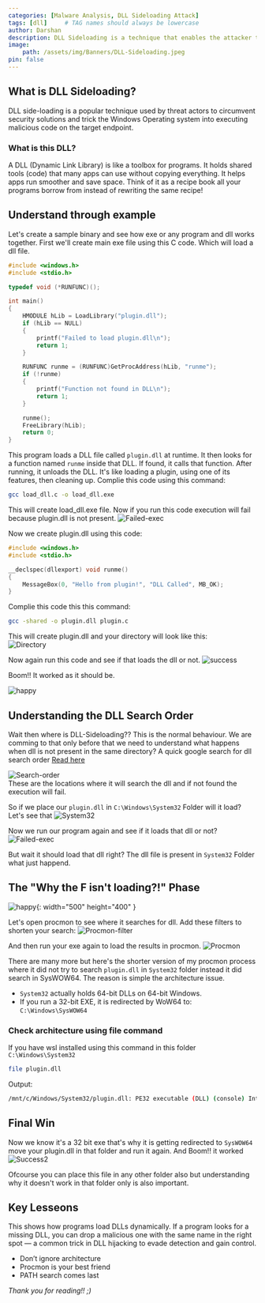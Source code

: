 ```yaml
---
categories: [Malware Analysis, DLL Sideloading Attack]
tags: [dll]     # TAG names should always be lowercase
author: Darshan
description: DLL Sideloading is a technique that enables the attacker to execute custom malicious code from within legitimate or maybe even signed windows binaries/processes.
image:
    path: /assets/img/Banners/DLL-Sideloading.jpeg
pin: false
---
```


## What is DLL Sideloading?

DLL side-loading is a popular technique used by threat actors to circumvent security solutions and trick the Windows Operating system into executing malicious code on the target endpoint.

### What is this DLL?

A DLL (Dynamic Link Library) is like a toolbox for programs. It holds shared tools (code) that many apps can use without copying everything. It helps apps run smoother and save space. Think of it as a recipe book all your programs borrow from instead of rewriting the same recipe!

## Understand through example

Let's create a sample binary and see how exe or any program and dll works together. First we'll create main exe file using this C code. Which will load a dll file.

```c
#include <windows.h>
#include <stdio.h>

typedef void (*RUNFUNC)();

int main()
{
    HMODULE hLib = LoadLibrary("plugin.dll");
    if (hLib == NULL)
    {
        printf("Failed to load plugin.dll\n");
        return 1;
    }

    RUNFUNC runme = (RUNFUNC)GetProcAddress(hLib, "runme");
    if (!runme)
    {
        printf("Function not found in DLL\n");
        return 1;
    }

    runme();
    FreeLibrary(hLib);
    return 0;
}
```
This program loads a DLL file called `plugin.dll` at runtime. It then looks for a function named `runme` inside that DLL. If found, it calls that function. After running, it unloads the DLL. It's like loading a plugin, using one of its features, then cleaning up.
Complie this code using this command:

```bash
gcc load_dll.c -o load_dll.exe
```

This will create load_dll.exe file. Now if you run this code execution will fail because plugin.dll is not present.
![Failed-exec](/assets/img/DLL-Sideloading/failed-execution.png)

Now we create plugin.dll using this code:
```c
#include <windows.h>
#include <stdio.h>

__declspec(dllexport) void runme()
{
    MessageBox(0, "Hello from plugin!", "DLL Called", MB_OK);
}
```

Complie this code this this command:
```bash
gcc -shared -o plugin.dll plugin.c
```

This will create plugin.dll and your directory will look like this:  
![Directory](/assets/img/DLL-Sideloading/directory.png)  

Now again run this code and see if that loads the dll or not.
![success](/assets/img/DLL-Sideloading/successful-exec.png)

Boom!! It worked as it should be.  

![happy](/assets/img/meme/Happy-cat.gif)  


## Understanding the DLL Search Order

Wait then where is DLL-Sideloading?? This is the normal behaviour. We are comming to that only before that we need to understand what happens when dll is not present in the same directory?
A quick google search for dll search order [Read here](https://medium.com/@sealteamsecs/dll-search-order-hijacking-c9c46ea9026c)

![Search-order](/assets/img/DLL-Sideloading/dll-search-order.png)  
These are the locations where it will search the dll and if not found the execution will fail.

So if we place our `plugin.dll` in `C:\Windows\System32` Folder will it load? Let's see that
![System32](/assets/img/DLL-Sideloading/system32.png)  

Now we run our program again and see if it loads that dll or not?
![Failed-exec](/assets/img/DLL-Sideloading/failed2.png)

But wait it should load that dll right? The dll file is present in `System32` Folder what just happend.  

## The "Why the F isn't loading?!" Phase
![happy](/assets/img/meme/frustrated.gif){: width="500" height="400" }

Let's open procmon to see where it searches for dll. Add these filters to shorten your search:
![Procmon-filter](/assets/img/DLL-Sideloading/procmon%20filter.png)

And then run your exe again to load the results in procmon.
![Procmon](/assets/img/DLL-Sideloading/procmon.png)

There are many more but here's the shorter version of my procmon process where it did not try to search `plugin.dll` in `System32` folder instead it did search in SysWOW64. The reason is simple the architecture issue.  

- `System32` actually holds 64-bit DLLs on 64-bit Windows.
- If you run a 32-bit EXE, it is redirected by WoW64 to: `C:\Windows\SysWOW64`  

### Check architecture using file command

If you have wsl installed using this command in this folder `C:\Windows\System32`
```bash
file plugin.dll
```

Output:
```bash
/mnt/c/Windows/System32/plugin.dll: PE32 executable (DLL) (console) Intel 80386, for MS Windows, 14 sections
```

## Final Win  

Now we know it's a 32 bit exe that's why it is getting redirected to `SysWOW64` move your plugin.dll in that folder and run it again.
And Boom!! it worked
![Success2](/assets/img/DLL-Sideloading/success.png)

Ofcourse you can place this file in any other folder also but understanding why it doesn't work in that folder only is also important.

## Key Lesseons
This shows how programs load DLLs dynamically. If a program looks for a missing DLL, you can drop a malicious one with the same name in the right spot — a common trick in DLL hijacking to evade detection and gain control.

- Don’t ignore architecture
- Procmon is your best friend
- PATH search comes last

*Thank you for reading!! ;)*